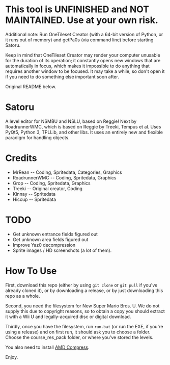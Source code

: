 # This tool is UNFINISHED and NOT MAINTAINED. Use at your own risk.
Additional note: Run OneTileset Creator (with a 64-bit version of Python, or it runs out of memory) and getPa0s (via command line) before starting Satoru.

Keep in mind that OneTileset Creator may render your computer unusable for the duration of its operation; it constantly opens new windows that are automatically in focus, which makes it impossible to do anything that requires another window to be focused. It may take a while, so don't open it if you need to do something else important soon after.

Original README below. 

# Satoru
A level editor for NSMBU and NSLU, based on Reggie! Next by RoadrunnerWMC, which is based on Reggie by Treeki, Tempus et al. Uses PyQt5, Python 3, TPLLib, and other libs. It uses an entirely new and flexible paradigm for handling objects.

# Credits
- MrRean -- Coding, Spritedata, Categories, Graphics
- RoadrunnerWMC -- Coding, Spritedata, Graphics
- Grop -- Coding, Spritedata, Graphics
- Treeki -- Original creator, Coding
- Kinnay -- Spritedata
- Hiccup -- Spritedata

# TODO
- Get unknown entrance fields figured out
- Get unknown area fields figured out
- Improve Yaz0 decompression
- Sprite images / HD screenshots (a lot of them).

# How To Use
First, download this repo (either by using ```git clone``` or ```git pull``` if you've already cloned it), or by downloading a release, or by just downloading this repo as a whole.

Second, you need the filesystem for New Super Mario Bros. U. We do not supply this due to copyright reasons, so to obtain a copy you should extract it with a Wii U and legally-acquired disc or digital download.

Thirdly, once you have the filesystem, run ```run.bat``` (or run the EXE, if you're using a release) and on first run, it should ask you to choose a folder. Choose the course_res_pack folder, or where you've stored the levels.

You also need to install [AMD Compress](https://archive.org/download/amdcompress-2.2.2740/AMDCompress_2.2.2740.exe).

Enjoy.
